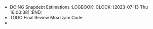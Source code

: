 - DOING Snapdebt Estimations
  :LOGBOOK:
  CLOCK: [2023-07-13 Thu 16:00:38]
  :END:
- TODO Final Review Moazzam Code
-